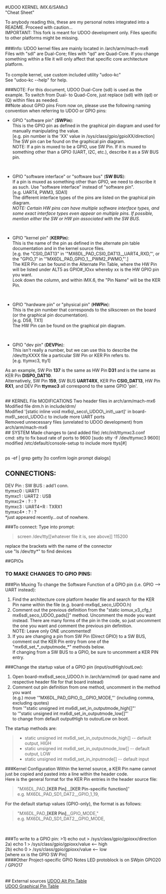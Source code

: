 #UDOO KERNEL iMX.6/SAMx3<br>"Cheat Sheet"

To anybody reading this, these are my personal notes integrated into a README. Proceed with caution...
<br>IMPORTANT: This fork is meant for UDOO development only. Files specific to other platforms might be missing.
<br><br>
###Info:
UDOO kernel files are mainly located in /arch/arm/mach-mx6
<br>Files with "sdl" are Dual-Core; files with "qd" are Quad-Core. If you change something within a file it will only affect that specific core architecture platform.
<br><br>To compile kernel, use custom included utility "udoo-kc"
<br>See "udoo-kc --help" for help.
<br>

###NOTE: For this document, UDOO Dual-Core (sdl) is used as the example. To switch from Dual- to Quad-Core, just replace (sdl) with (qd) or (Q) within files as needed.
<br>
##Note about GPIO pins
From now on, please use the following naming convention when referring to UDOO or GPIO pins:

*	GPIO "software pin" (**SWPin**):
<br>This is the GPIO pin as defined in the graphical pin diagram and used for manually manipulating the value.
<br>[e.g. pin number is the 'XX' value in /sys/class/gpio/gpioXX/direction]
<br>The SW pin can be found on the graphical pin diagram.
<br>NOTE: If a pin is muxed to be a GPIO, use SW Pin. If it is muxed to something other than a GPIO (UART, I2C, etc.), describe it as a SW BUS pin.
<br>

*	GPIO "software interface" or "software bus" (**SW BUS**):
<br>If a pin is muxed as something other than GPIO, we need to describe it as such. Use "software interface" instead of "software pin".
<br>[e.g. UART4, PWM3, SDA1]
<br>The different interface types of the pins are listed on the graphical pin diagram. 
<br><i>NOTE: Certain HW pins can have multiple software interface types, and some exact interface types even appear on multiple pins. If possible, mention either the SW or HW pin associated with the SW BUS.</i>
<br>

*	GPIO "kernel pin" (**KERPin**):
<br>This is the name of the pin as defined in the alternate pin table documentation and in the kernel source files. 
<br>[e.g. the "CSI0\_DAT13" in '"MX6DL\_PAD\_CSI0\_DAT13\_\_UART4\_RXD,"', or the "GPIO\_1" in '"MX6DL\_PAD\_GPIO\_1\_\_PWM2\_PWMO,"'.]
<br>The KER Pin can be found in the Alternate Pin Table, where the HW Pin will be listed under ALT5 as GPIO#\_IOxx whereby xx is the HW GPIO pin you want. <br>Look down the column, and within iMX.6, the "Pin Name" will be the KER Pin.
<br>

*	GPIO "hardware pin" or "physical pin" (**HWPin**):
<br>This is the pin number that corresponds to the silkscreen on the board (or the graphical pin documentation). 
<br>[e.g. D58, TX1]
<br>The HW Pin can be found on the graphical pin diagram.
<br>

*	GPIO "dev pin" (**DEVPin**):
<br>This isn't really a number, but we can use this to describe the /dev/ttyXXXX file a particular SW Pin or KER Pin refers to. 
<br>[e.g. ttymxc3, tty1]



As an example, SW Pin **137** is the same as HW Pin **D31** and is the same as KER Pin **DISP0\_DAT10**.
<br>Alternatively, SW Pin **159**, SW BUS **UART4RX**, KER Pin **CSI0\_DAT13**, HW Pin **RX1**, and DEV Pin **ttymxc3** all correspond to the same GPIO 'pin'.


<br>
## KERNEL File MODIFICATIONS
Two header files in arch/arm/mach-mx6
<br>Modified file drm.h in include/drm/
<br>Modified '[static inline void mx6q\_seco\_UDOO\_init\_uart]' in board-mx6\_seco\_UDOO.c to include more UART ports
<br>Removed unnecessary files (unrelated to UDOO development) from arch/arm/mach-mx6

<br>
## SYSTEM
Made changes to (and added file) /etc/init/ttymxc3.conf
<br>cmd: stty to fix baud rate of ports to 9600 [sudo stty -F /dev/ttymxc3 9600]
<br>modified /etc/default/console-setup to include more ttys[#]


<br>ps -ef | grep getty [to confirm login prompt dialogs]



## CONNECTIONS:
DEV Pin : SW BUS : add'l conn.
<br>ttymxc0 : UART1
<br>ttymxc1 : UART2 : USB
<br>ttymxc2* : ? : ?
<br>ttymxc3 : UART4+R : TXRX1
<br>ttymxc4* : ? : ?
<br>*just appeared recently...out of nowhere.

###To connect: 
Type into prompt:
>screen /dev/tty[[whatever file it is, see above]] 115200

replace the brackets with the name of the connector
<br>use "ls /dev/tty*" to find devices


##GPIOs
### TO MAKE CHANGES TO GPIO PINS:

###Pin Muxing
To change the Software Function of a GPIO pin (i.e. GPIO —> UART instead):

1. Find the architecture core platform header file and search for the KER Pin name within the file (e.g. board-mx6qd\_seco\_UDOO.h)
2. Comment out the previous definition from the "static iomux\_v3\_cfg\_t mx6sdl\_seco\_UDOO\_pads[]" method. Uncomment the mode you want instead. There are many forms of the pin in the code, so just uncomment the one you want and comment the previous pin definition.<br>NOTE: Leave only ONE uncommented!
3. If you are changing a pin from SW Pin (Direct GPIO) to a SW BUS, comment out the KER Pin entry from one of the "mx6dl\_set\_\*\_outputmode\_\*" methods below.
<br>If changing from a SW BUS to a GPIO, be sure to uncomment a KER PIN entry.

###Change the startup value of a GPIO pin (input/outHigh/outLow):
1. Open board-mx6sdl\_seco\_UDOO.h in /arch/arm/mx6 (or quad name and respective header file for that board instead)
2. Comment out pin definition from one method, uncomment in the method you want
<br>(e.g.) move '"MX6DL\_PAD\_GPIO\_0\_\_GPIO\_MODE,"' (including comma, excluding quotes) 
<br>from '"static unsigned int mx6dl\_set\_in\_outputmode\_high[]"'
<br>to '"static unsigned int mx6dl\_set\_in\_outputmode\_low[]"'
<br>to change from default outputHigh to outoutLow on boot.

The startup methods are:

>*	static unsigned int mx6dl\_set\_in\_outputmode\_high[]	-- default output, HIGH
>*	static unsigned int mx6dl\_set\_in\_outputmode\_low[]	-- default output, LOW
>*	static unsigned int mx6dl\_set\_in\_inputmode[]		-- default input

###Kernel Configuration
Within the kernel source, a KER Pin name cannot just be copied and pasted into a line within the header code. 
<br>Here is the general format for the KER Pin entries in the header source file:
>"MX6DL\_PAD\_**[KER Pin]**\_\_**[KER Pin-specific function]**"
<br>e.g. MX6DL\_PAD\_SD1\_DAT2\_\_GPIO\_1\_19,

For the default startup values (GPIO-only), the format is as follows:
>"MX6DL\_PAD\_**[KER Pin]**\_\_GPIO\_MODE,"
<br>e.g. MX6DL\_PAD\_SD1\_DAT2\_\_GPIO\_MODE, 
<br>


<br>
###To write to a GPIO pin:
>1) echo out > /sys/class/gpio/gpioxx/direction
<br>2a) echo 1 > /sys/class/gpio/gpioxx/value <-- high
<br>2b) echo 0 > /sys/class/gpio/gpioxx/value <-- low
<br>[where xx is the GPIO SW Pin]

<br>
####Other Project-specific GPIO Notes
LED protoblock is on SWpin GPIO20 / GPIO17
<br><br>


<br>
## External sources
<a href="http://udoo.org/download/files/pinout/UDOO_pinout_alternate_table.pdf">UDOO Alt Pin Table</a>
<br><a href="http://udoo.org/download/files/pinout/Udoo_pinout_diagram.pdf">UDOO Graphical Pin Table</a>
